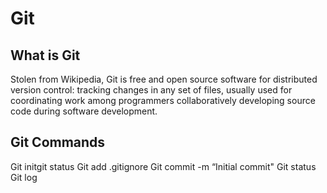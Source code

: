 # Git

## What is Git
Stolen from Wikipedia, Git is free and open source software for distributed version control: tracking changes in any set of files, usually used for coordinating work among programmers collaboratively developing source code during software development.

## Git Commands




Git initgit status
Git add .gitignore
Git commit -m “Initial commit"
Git status
Git log